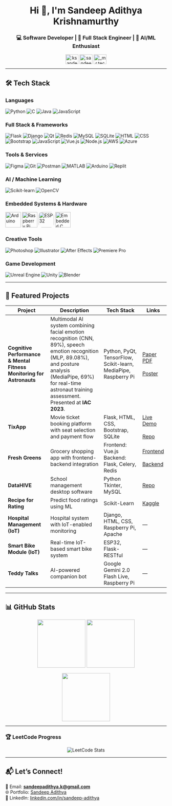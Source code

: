 <h1 align="center">Hi 👋, I'm Sandeep Adithya Krishnamurthy</h1>
<h3 align="center">💻 Software Developer | 🚀 Full Stack Engineer | 🤖 AI/ML Enthusiast</h3>

<p align="center">
<a href="https://twitter.com/ksandeepadithya" target="blank"><img align="center" src="https://skillicons.dev/icons?i=twitter" alt="ksandeepadithya" height="30" width="40" /></a>
<a href="https://linkedin.com/in/sandeep-adithya" target="blank"><img align="center" src="https://skillicons.dev/icons?i=linkedin" alt="sandeep-adithya" height="30" width="40" /></a>
<a href="https://instagram.com/_mr.technophile_" target="blank"><img align="center" src="https://skillicons.dev/icons?i=instagram" alt="_mr.technophile_" height="30" width="40" /></a>
</p>

---

## 🛠 Tech Stack

### **Languages**
![Python](https://skillicons.dev/icons?i=python)
![C](https://skillicons.dev/icons?i=c)
![Java](https://skillicons.dev/icons?i=java)
![JavaScript](https://skillicons.dev/icons?i=javascript)

### **Full Stack & Frameworks**
![Flask](https://skillicons.dev/icons?i=flask)
![Django](https://skillicons.dev/icons?i=django)
![Qt](https://skillicons.dev/icons?i=qt)
![Redis](https://skillicons.dev/icons?i=redis)
![MySQL](https://skillicons.dev/icons?i=mysql)
![SQLite](https://skillicons.dev/icons?i=sqlite)
![HTML](https://skillicons.dev/icons?i=html)
![CSS](https://skillicons.dev/icons?i=css)
![Bootstrap](https://skillicons.dev/icons?i=bootstrap)
![JavaScript](https://skillicons.dev/icons?i=javascript)
![Vue.js](https://skillicons.dev/icons?i=vuejs)
![Node.js](https://skillicons.dev/icons?i=nodejs)
![AWS](https://skillicons.dev/icons?i=aws)
![Azure](https://skillicons.dev/icons?i=azure)

### **Tools & Services**
![Figma](https://skillicons.dev/icons?i=figma)
![Git](https://skillicons.dev/icons?i=git)
![Postman](https://skillicons.dev/icons?i=postman)
![MATLAB](https://skillicons.dev/icons?i=matlab)
![Arduino](https://skillicons.dev/icons?i=arduino)
![Replit](https://skillicons.dev/icons?i=replit)

### **AI / Machine Learning**
![Scikit-learn](https://skillicons.dev/icons?i=scikitlearn)
![OpenCV](https://skillicons.dev/icons?i=opencv)

### **Embedded Systems & Hardware**
<img src="https://skillicons.dev/icons?i=arduino" width="48" title="Arduino" />
<img src="https://skillicons.dev/icons?i=raspberrypi" width="48" title="Raspberry Pi" />
<img
  src="https://media.theresanaiforthat.com/icons/esp32-iot-gpt.png"
  width="48"
  style="border-radius: 10px;"
  title="ESP32"
/>
<img src="https://skillicons.dev/icons?i=c" width="48" title="Embedded C" />

### **Creative Tools**
![Photoshop](https://skillicons.dev/icons?i=ps)
![Illustrator](https://skillicons.dev/icons?i=ai)
![After Effects](https://skillicons.dev/icons?i=ae)
![Premiere Pro](https://skillicons.dev/icons?i=pr)

### **Game Development**
![Unreal Engine](https://skillicons.dev/icons?i=unreal)
![Unity](https://skillicons.dev/icons?i=unity)
![Blender](https://skillicons.dev/icons?i=blender)

---

## 🚀 Featured Projects

| Project | Description | Tech Stack | Links |
|---------|-------------|------------|-------|
| **Cognitive Performance & Mental Fitness Monitoring for Astronauts** | Multimodal AI system combining facial emotion recognition (CNN, 89%), speech emotion recognition (MLP, 89.08%), and posture analysis (MediaPipe, 69%) for real-time astronaut training assessment. Presented at **IAC 2023**. | Python, PyQt, TensorFlow, Scikit-learn, MediaPipe, Raspberry Pi | [Paper PDF](https://iafastro.directory/iac/paper/id/76217/summary/) <br><br> [Poster](http://iac2023-iaf.ipostersessions.com/default.aspx?s=00-57-B1-39-5D-8A-50-B4-FB-50-6B-10-9F-3D-A4-CB&guestview=true) |
| **TixApp** | Movie ticket booking platform with seat selection and payment flow | Flask, HTML, CSS, Bootstrap, SQLite | [Live Demo](https://tixapp.onrender.com/) <br><br> [Repo](https://github.com/Sandeep-Adithya/TixApp) |
| **Fresh Greens** | Grocery shopping app with frontend-backend integration | Frontend: Vue.js <br> Backend: Flask, Celery, Redis | [Frontend](https://github.com/Sandeep-Adithya/Fresh-Greens-Frontend) <br><br> [Backend](https://github.com/Sandeep-Adithya/Fresh-Greens-Backend) |
| **DataHIVE** | School management desktop software | Python Tkinter, MySQL | [Repo](https://github.com/Sandeep-Adithya/DataHIVE) |
| **Recipe for Rating** | Predict food ratings using ML | Scikit-Learn | [Kaggle](https://www.kaggle.com/code/ksandeepadithya/22f1001068-notebook-t32023) |
| **Hospital Management (IoT)** | Hospital system with IoT-enabled monitoring | Django, HTML, CSS, Raspberry Pi, Apache | — |
| **Smart Bike Module (IoT)** | Real-time IoT-based smart bike system | ESP32, Flask-RESTful | — |
| **Teddy Talks** | AI-powered companion bot | Google Gemini 2.0 Flash Live, Raspberry Pi | — |

---

## 📊 GitHub Stats

<p align="center">
  <img height="150" src="https://github-readme-stats.vercel.app/api?username=sandeep-adithya&show_icons=true&theme=tokyonight" />
  <img height="150" src="https://github-readme-stats.vercel.app/api/top-langs/?username=sandeep-adithya&layout=compact&theme=tokyonight" />
</p>

<p align="center">
  <img src="https://github-readme-streak-stats.herokuapp.com?user=sandeep-adithya&theme=tokyonight&hide_border=false" height="150" />
</p>

---

### 🏆 LeetCode Progress
<p align="center">
  <img src="https://leetcard.jacoblin.cool/sandeep-adithya?theme=dark&font=Karma&ext=activity" alt="LeetCode Stats" />
</p>

---

## 📬 Let’s Connect!
📧 Email: **sandeepadithya.k@gmail.com**  
🌐 Portfolio: [Sandeep Adithya](https://sandeep-adithya.github.io/)  
💼 LinkedIn: [linkedin.com/in/sandeep-adithya](https://linkedin.com/in/sandeep-adithya)
